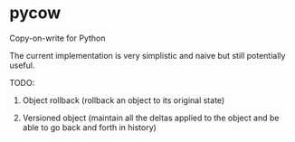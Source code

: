 pycow
=====

Copy-on-write for Python

The current implementation is very simplistic and naive but still potentially useful.

TODO:

1) Object rollback (rollback an object to its original state)

2) Versioned object (maintain all the deltas applied to the object and be able to go back and forth in history)
